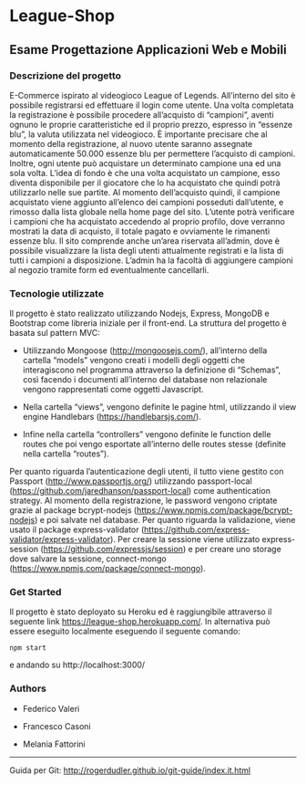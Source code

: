 # League-Shop
## Esame Progettazione Applicazioni Web e Mobili
### Descrizione del progetto
E-Commerce ispirato al videogioco League of Legends. All’interno del sito è possibile registrarsi ed effettuare il login come utente. Una volta completata la registrazione è possibile procedere all’acquisto di “campioni”, aventi ognuno le proprie caratteristiche ed il proprio prezzo, espresso in “essenze blu”, la valuta utilizzata nel videogioco. È importante precisare che al momento della registrazione, al nuovo utente saranno assegnate automaticamente 50.000 essenze blu per permettere l’acquisto di campioni. Inoltre, ogni utente può acquistare un determinato campione una ed una sola volta. L’idea di fondo è che una volta acquistato un campione, esso diventa disponibile per il giocatore che lo ha acquistato che quindi potrà utilizzarlo nelle sue partite. Al momento dell’acquisto quindi, il campione acquistato viene aggiunto all’elenco dei campioni posseduti dall’utente, e rimosso dalla lista globale nella home page del sito. L’utente potrà verificare i campioni che ha acquistato accedendo al proprio profilo, dove verranno mostrati la data di acquisto, il totale pagato e ovviamente le rimanenti essenze blu.
Il sito comprende anche un’area riservata all’admin, dove è possibile visualizzare la lista degli utenti attualmente registrati e la lista di tutti i campioni a disposizione. L’admin ha la facoltà di aggiungere campioni al negozio tramite form ed eventualmente cancellarli.
### Tecnologie utilizzate
Il progetto è stato realizzato utilizzando Nodejs, Express, MongoDB e Bootstrap come libreria iniziale per il front-end. La struttura del progetto è basata sul pattern MVC:

* Utilizzando Mongoose (http://mongoosejs.com/), all’interno della cartella “models” vengono creati i modelli degli oggetti che interagiscono nel programma attraverso la definizione di “Schemas”, così facendo i documenti all’interno del database non relazionale vengono rappresentati come oggetti Javascript.

* Nella cartella “views”, vengono definite le pagine html, utilizzando il view engine Handlebars (https://handlebarsjs.com/). 

* Infine nella cartella “controllers” vengono definite le function delle routes che poi vengo esportate all’interno delle routes stesse (definite nella cartella “routes”).

Per quanto riguarda l’autenticazione degli utenti, il tutto viene gestito con Passport (http://www.passportjs.org/) utilizzando passport-local (https://github.com/jaredhanson/passport-local) come authentication strategy. Al momento della registrazione, le password vengono criptate grazie al package bcrypt-nodejs (https://www.npmjs.com/package/bcrypt-nodejs) e poi salvate nel database. Per quanto riguarda la validazione, viene usato il package express-validator (https://github.com/express-validator/express-validator). Per creare la sessione viene utilizzato express-session (https://github.com/expressjs/session) e per creare uno storage dove salvare la sessione, connect-mongo (https://www.npmjs.com/package/connect-mongo).
### Get Started
Il progetto è stato deployato su Heroku ed è raggiungibile attraverso il seguente link https://league-shop.herokuapp.com/. 
In alternativa può essere eseguito localmente eseguendo il seguente comando: 
```
npm start
```
e andando su http://localhost:3000/

### Authors
* Federico Valeri  

* Francesco Casoni

* Melania Fattorini

------------------------------------------------------------------------------------------------------------------------------------------------------

Guida per Git: http://rogerdudler.github.io/git-guide/index.it.html

